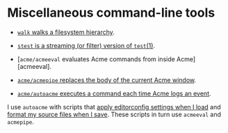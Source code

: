 Miscellaneous command-line tools
================================

*	[`walk` walks a filesystem hierarchy][walk].

*	[`stest` is a streaming (or filter) version of `test`(1)][stest].

*	[`acme/acmeeval` evaluates Acme commands from inside Acme][acmeeval].

*	[`acme/acmepipe` replaces the body of the current Acme window][acmepipe].

*	[`acme/autoacme` executes a command each time Acme logs an event][autoacme].

I use `autoacme` with scripts that
[apply editorconfig settings when I load][acme-editorconfig] and
[format my source files when I save][acme-autoformat].
These scripts in turn use `acmeeval` and `acmepipe`.

[walk]: https://godoc.org/github.com/mkhl/cmd/walk
[stest]: https://godoc.org/github.com/mkhl/cmd/stest
[acmepipe]: https://godoc.org/github.com/mkhl/cmd/acme/acmeeval
[acmepipe]: https://godoc.org/github.com/mkhl/cmd/acme/acmepipe
[autoacme]: https://godoc.org/github.com/mkhl/cmd/acme/autoacme
[acme-autoformat]: https://gist.github.com/mkhl/69e2be41bfeccb368b52818ebd7f535b#file-acme-autoformat
[acme-editorconfig]: https://gist.github.com/mkhl/5e4cda4f9a262f432eacd592aba5fd54#file-acme-editorconfig
